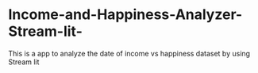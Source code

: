# Income-and-Happiness-Analyzer-Stream-lit-
This is a app to analyze the date of income vs happiness dataset by using Stream lit
